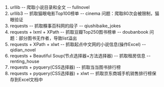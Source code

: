 1. urllib -- 爬取小说目录和全文 -- fullnovel
2. urllib3 -- 抓取猫眼电影Top100榜单 -- cinema
    问题：爬取80次会被限制，猫眼验证
3. requests -- 抓取糗事百科网的段子 -- qiushibaike_jokes
4. requests + lxml + XPath -- 抓取豆瓣Top250图书榜单 -- doubanbook
    问题：部分图书无作者，导致list溢出
5. requests + XPath + xlwt -- 抓取起点中文网的小说信息(操作Excel) -- qidian_novel
6. requests + Beautiful Soup(节点选择器+方法选择器) -- 抓取租房信息 -- renting_house
7. requests + pyquery(CSS选择器) -- 抓取当当图书排行榜
8. requests + pyquery(CSS选择器) + xlwt -- 抓取京东商城手机销售排行榜保存到Excel文档中
